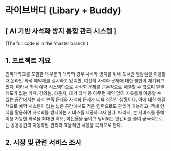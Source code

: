 # 라이브버디 (Libary + Buddy)
## [ AI 기반 사석화 방지 통합 관리 시스템 ]
(The full code is in the 'master branch')

## 1. 프로젝트 개요
인하대학교를 포함한 대부분의 대학의 경우 사석화 방지를 위해 도서관 열람실을 이용할 때
온라인 좌석 예약제를 실시하고 있지만, 여전히 사석화 문제에 대한 불만이 제기되고 있다.    따라서
좌석 예약 시스템만으로 사석화 문제를 근본적으로 해결할 수 없으며 발권 제도가 없는 카페, 강의실, 
라운지, 대기 좌석 등 아무런 제약 없이 자유롭게 이용할 수 있는 공간에서는 좌석 부족 문제와
사석화 문제가 더욱 심각한 상황이다.    이에 대한 해결책으로 예약 시스템이 없는 넓은 공간에서도
적은 인력으로도 관리가 가능하고, 객체 인식을 활용하여 사석화를 방지하는 서비스를 제공하고자
한다.    따라서, 본 서비스를 통해 이용 가능한 좌석을 최대한 확보, 회전율을 높이고 낭비되는
인건비를 줄여 궁극적으로는 공용공간의 자동화된 관리와 효율적인 사용을 목적으로 한다. 
   
## 2. 시장 및 관련 서비스 조사
